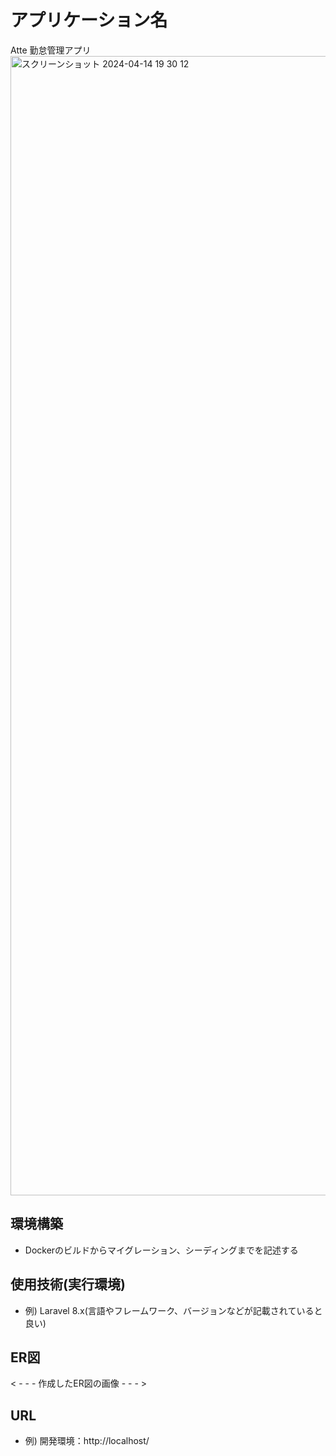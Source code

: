 # アプリケーション名
Atte
勤怠管理アプリ
<img width="1823" alt="スクリーンショット 2024-04-14 19 30 12" src="https://github.com/cobaaan/atte/assets/77657934/cb4c3c73-f97a-49db-ad03-d7615e85250e">


## 環境構築
- Dockerのビルドからマイグレーション、シーディングまでを記述する

## 使用技術(実行環境)
- 例) Laravel 8.x(言語やフレームワーク、バージョンなどが記載されていると良い)

## ER図
< - - - 作成したER図の画像 - - - >

## URL
- 例) 開発環境：http://localhost/
